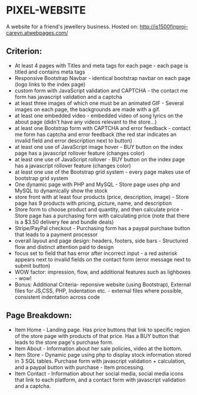# PIXEL-WEBSITE
A website for a friend's jewellery business.
Hosted on: http://is1500finproj-careyn.atwebpages.com/

## Criterion:

- At least 4 pages with Titles and meta tags for each page    - each page is titled and contains meta tags
- Responsive Bootstrap Navbar                                 - identical bootstrap navbar on each page (logo links to the index page)
- custom form with JavaScript validation and CAPTCHA          - the contact me form has javascript validation and a captcha
- at least three images of which one must be an animated GIF  - Several images on each page, the backgrounds are made with a gif.
- at least one embedded video                                 - embedded video of song lyrics on the about page (didn't have any videos relevant to the store...)
- at least one Bootstrap form ​with CAPTCHA and error feedback - contact me form has captcha and error feedback (the red star indicates an invalid field and error description next to button)
- at least one use of JavaScript image hover                  - BUY button on the index page has a javascript rollover feature (changes color)
- at least one use of JavaScript rollover                     - BUY button on the index page has a javascript rollover feature (changes color)
- at least one use of the Bootstrap grid system               - every page makes use of bootstrap grid system
- One dynamic page with PHP and MySQL                         - Store page uses php and MySQL to dynamically show the stock
- store front with at least four products (price, description, image) - Store page has 9 products with pricing, picture, name, and description
- Store form to choose product and quantity, and then calculate price - Store page has a purchasing form with calculating price (note that there is a $3.50 delivery fee and bundle deals)
- Stripe/PayPal checkout                                              - Purchasing form has a paypal purchase button that leads to a payment processor
- overall layout and page design: headers, footers, side bars         - Structured flow and distinct attention paid to design
- focus set to field that has error after incorrect input             - a red asterisk appears next to invalid fields on the contact form (error message next to submit button)
- WOW factor: impression, flow, and additional features such as lighboxes                                            - wow!
- Bonus: Additional Criteria- reponsive website (using Bootstrap), External files for JS,CSS, PHP, Indentation etc.  - external files where possible, consistent indentation across code

## Page Breakdown:

- Item Home - Landing page.  Has price buttons that link to specific region of the store page with products of that price.  Has a BUY button that leads to the store page's purchase form.
- Item About - Information about her sale policies, video at the bottom.
- Item Store - Dynamic page using php to display stock information stored in 3 SQL tables.  Purchase form with javascript validation + calculation, and a paypal button with purchase - Item processing.
- Item Contact - Information about her social media, social media icons that link to each platform, and a contact form with javascript validation and a captcha.

